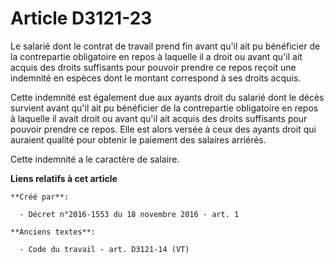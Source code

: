 # Article D3121-23

Le salarié dont le contrat de travail prend fin avant qu'il ait pu bénéficier de la contrepartie obligatoire en repos à
laquelle il a droit ou avant qu'il ait acquis des droits suffisants pour pouvoir prendre ce repos reçoit une indemnité en
espèces dont le montant correspond à ses droits acquis. 

Cette indemnité est également due aux ayants droit du salarié dont le décès survient avant qu'il ait pu bénéficier de la
contrepartie obligatoire en repos à laquelle il avait droit ou avant qu'il ait acquis des droits suffisants pour pouvoir
prendre ce repos. Elle est alors versée à ceux des ayants droit qui auraient qualité pour obtenir le paiement des salaires
arriérés. 

Cette indemnité a le caractère de salaire.

**Liens relatifs à cet article**

	**Créé par**:

	  - Décret n°2016-1553 du 18 novembre 2016 - art. 1

	**Anciens textes**:

	  - Code du travail - art. D3121-14 (VT)
